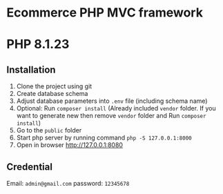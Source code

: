 # Ecommerce PHP MVC framework
# PHP 8.1.23

## Installation

1. Clone the project using git
2. Create database schema
3. Adjust database parameters into `.env` file (including schema name)
4. Optional: Run `composer install` (Already included `vendor` folder. If you want to generate new then remove `vendor` folder and Run `composer install`)
6. Go to the `public` folder 
7. Start php server by running command `php -S 127.0.0.1:8000` 
8. Open in browser http://127.0.0.1:8080

## Credential
Email: `admin@gmail.com`
password: `12345678`

